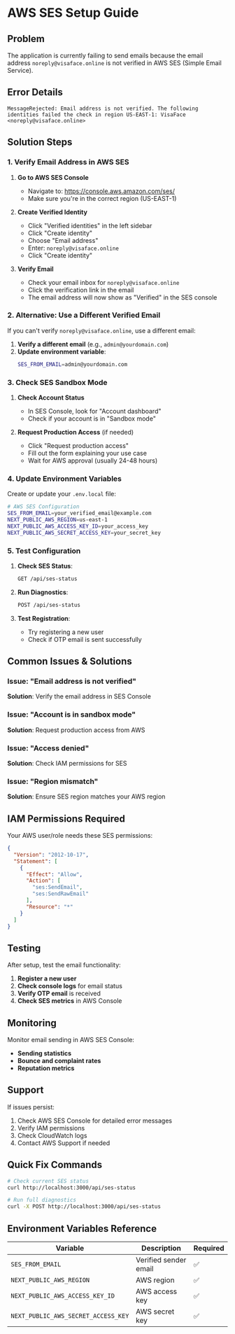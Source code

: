# AWS SES Setup Guide

## Problem
The application is currently failing to send emails because the email address `noreply@visaface.online` is not verified in AWS SES (Simple Email Service).

## Error Details
```
MessageRejected: Email address is not verified. The following identities failed the check in region US-EAST-1: VisaFace <noreply@visaface.online>
```

## Solution Steps

### 1. Verify Email Address in AWS SES

1. **Go to AWS SES Console**
   - Navigate to: https://console.aws.amazon.com/ses/
   - Make sure you're in the correct region (US-EAST-1)

2. **Create Verified Identity**
   - Click "Verified identities" in the left sidebar
   - Click "Create identity"
   - Choose "Email address"
   - Enter: `noreply@visaface.online`
   - Click "Create identity"

3. **Verify Email**
   - Check your email inbox for `noreply@visaface.online`
   - Click the verification link in the email
   - The email address will now show as "Verified" in the SES console

### 2. Alternative: Use a Different Verified Email

If you can't verify `noreply@visaface.online`, use a different email:

1. **Verify a different email** (e.g., `admin@yourdomain.com`)
2. **Update environment variable**:
   ```bash
   SES_FROM_EMAIL=admin@yourdomain.com
   ```

### 3. Check SES Sandbox Mode

1. **Check Account Status**
   - In SES Console, look for "Account dashboard"
   - Check if your account is in "Sandbox mode"

2. **Request Production Access** (if needed)
   - Click "Request production access"
   - Fill out the form explaining your use case
   - Wait for AWS approval (usually 24-48 hours)

### 4. Update Environment Variables

Create or update your `.env.local` file:

```bash
# AWS SES Configuration
SES_FROM_EMAIL=your_verified_email@example.com
NEXT_PUBLIC_AWS_REGION=us-east-1
NEXT_PUBLIC_AWS_ACCESS_KEY_ID=your_access_key
NEXT_PUBLIC_AWS_SECRET_ACCESS_KEY=your_secret_key
```

### 5. Test Configuration

1. **Check SES Status**:
   ```bash
   GET /api/ses-status
   ```

2. **Run Diagnostics**:
   ```bash
   POST /api/ses-status
   ```

3. **Test Registration**:
   - Try registering a new user
   - Check if OTP email is sent successfully

## Common Issues & Solutions

### Issue: "Email address is not verified"
**Solution**: Verify the email address in SES Console

### Issue: "Account is in sandbox mode"
**Solution**: Request production access from AWS

### Issue: "Access denied"
**Solution**: Check IAM permissions for SES

### Issue: "Region mismatch"
**Solution**: Ensure SES region matches your AWS region

## IAM Permissions Required

Your AWS user/role needs these SES permissions:

```json
{
  "Version": "2012-10-17",
  "Statement": [
    {
      "Effect": "Allow",
      "Action": [
        "ses:SendEmail",
        "ses:SendRawEmail"
      ],
      "Resource": "*"
    }
  ]
}
```

## Testing

After setup, test the email functionality:

1. **Register a new user**
2. **Check console logs** for email status
3. **Verify OTP email** is received
4. **Check SES metrics** in AWS Console

## Monitoring

Monitor email sending in AWS SES Console:
- **Sending statistics**
- **Bounce and complaint rates**
- **Reputation metrics**

## Support

If issues persist:
1. Check AWS SES Console for detailed error messages
2. Verify IAM permissions
3. Check CloudWatch logs
4. Contact AWS Support if needed

## Quick Fix Commands

```bash
# Check current SES status
curl http://localhost:3000/api/ses-status

# Run full diagnostics
curl -X POST http://localhost:3000/api/ses-status
```

## Environment Variables Reference

| Variable | Description | Required |
|----------|-------------|----------|
| `SES_FROM_EMAIL` | Verified sender email | ✅ |
| `NEXT_PUBLIC_AWS_REGION` | AWS region | ✅ |
| `NEXT_PUBLIC_AWS_ACCESS_KEY_ID` | AWS access key | ✅ |
| `NEXT_PUBLIC_AWS_SECRET_ACCESS_KEY` | AWS secret key | ✅ |
